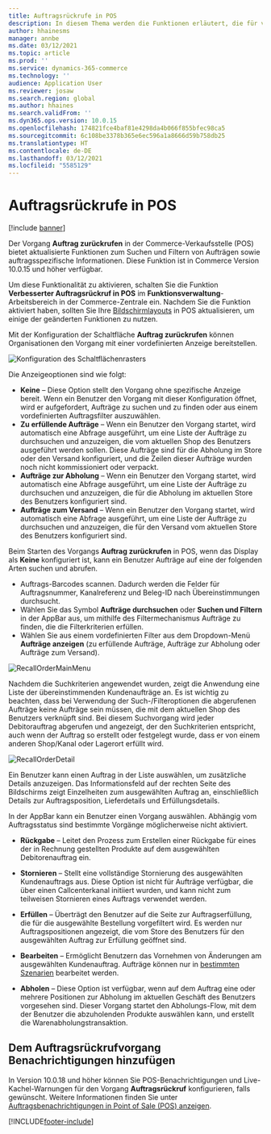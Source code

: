 ```yaml
---
title: Auftragsrückrufe in POS
description: In diesem Thema werden die Funktionen erläutert, die für verbesserte Auftragsrückrufseiten in POS verfügbar sind.
author: hhainesms
manager: annbe
ms.date: 03/12/2021
ms.topic: article
ms.prod: ''
ms.service: dynamics-365-commerce
ms.technology: ''
audience: Application User
ms.reviewer: josaw
ms.search.region: global
ms.author: hhaines
ms.search.validFrom: ''
ms.dyn365.ops.version: 10.0.15
ms.openlocfilehash: 174821fce4baf81e4298da4b066f855bfec98ca5
ms.sourcegitcommit: 6c108be3378b365e6ec596a1a8666d59b758db25
ms.translationtype: HT
ms.contentlocale: de-DE
ms.lasthandoff: 03/12/2021
ms.locfileid: "5585129"
---
```

# <a name="recall-order-operation-in-pos"></a>Auftragsrückrufe in POS

[!include [banner](includes/banner.md)]

Der Vorgang **Auftrag zurückrufen** in der Commerce-Verkaufsstelle (POS) bietet aktualisierte Funktionen zum Suchen und Filtern von Aufträgen sowie auftragsspezifische Informationen. Diese Funktion ist in Commerce Version 10.0.15 und höher verfügbar.

Um diese Funktionalität zu aktivieren, schalten Sie die Funktion **Verbesserter Auftragsrückruf in POS** im **Funktionsverwaltung**-Arbeitsbereich in der Commerce-Zentrale ein. Nachdem Sie die Funktion aktiviert haben, sollten Sie Ihre [Bildschirmlayouts](pos-screen-layouts.md) in POS aktualisieren, um einige der geänderten Funktionen zu nutzen.

Mit der Konfiguration der Schaltfläche **Auftrag zurückrufen** können Organisationen den Vorgang mit einer vordefinierten Anzeige bereitstellen.

![Konfiguration des Schaltflächenrasters](media/recallorderbuttongrid.png)

Die Anzeigeoptionen sind wie folgt:
- **Keine** – Diese Option stellt den Vorgang ohne spezifische Anzeige bereit. Wenn ein Benutzer den Vorgang mit dieser Konfiguration öffnet, wird er aufgefordert, Aufträge zu suchen und zu finden oder aus einem vordefinierten Auftragsfilter auszuwählen.
- **Zu erfüllende Aufträge** – Wenn ein Benutzer den Vorgang startet, wird automatisch eine Abfrage ausgeführt, um eine Liste der Aufträge zu durchsuchen und anzuzeigen, die vom aktuellen Shop des Benutzers ausgeführt werden sollen. Diese Aufträge sind für die Abholung im Store oder den Versand konfiguriert, und die Zeilen dieser Aufträge wurden noch nicht kommissioniert oder verpackt.
- **Aufträge zur Abholung** – Wenn ein Benutzer den Vorgang startet, wird automatisch eine Abfrage ausgeführt, um eine Liste der Aufträge zu durchsuchen und anzuzeigen, die für die Abholung im aktuellen Store des Benutzers konfiguriert sind.
- **Aufträge zum Versand** – Wenn ein Benutzer den Vorgang startet, wird automatisch eine Abfrage ausgeführt, um eine Liste der Aufträge zu durchsuchen und anzuzeigen, die für den Versand vom aktuellen Store des Benutzers konfiguriert sind.

Beim Starten des Vorgangs **Auftrag zurückrufen** in POS, wenn das Display als **Keine** konfiguriert ist, kann ein Benutzer Aufträge auf eine der folgenden Arten suchen und abrufen.
- Auftrags-Barcodes scannen. Dadurch werden die Felder für Auftragsnummer, Kanalreferenz und Beleg-ID nach Übereinstimmungen durchsucht.
- Wählen Sie das Symbol **Aufträge durchsuchen** oder **Suchen und Filtern** in der AppBar aus, um mithilfe des Filtermechanismus Aufträge zu finden, die die Filterkriterien erfüllen.
- Wählen Sie aus einem vordefinierten Filter aus dem Dropdown-Menü **Aufträge anzeigen** (zu erfüllende Aufträge, Aufträge zur Abholung oder Aufträge zum Versand).

![RecallOrderMainMenu](media/recallordermain.png)

Nachdem die Suchkriterien angewendet wurden, zeigt die Anwendung eine Liste der übereinstimmenden Kundenaufträge an. Es ist wichtig zu beachten, dass bei Verwendung der Such-/Filteroptionen die abgerufenen Aufträge keine Aufträge sein müssen, die mit dem aktuellen Shop des Benutzers verknüpft sind. Bei diesem Suchvorgang wird jeder Debitorauftrag abgerufen und angezeigt, der den Suchkriterien entspricht, auch wenn der Auftrag so erstellt oder festgelegt wurde, dass er von einem anderen Shop/Kanal oder Lagerort erfüllt wird.

![RecallOrderDetail](media/orderrecalldetail.png)

Ein Benutzer kann einen Auftrag in der Liste auswählen, um zusätzliche Details anzuzeigen. Das Informationsfeld auf der rechten Seite des Bildschirms zeigt Einzelheiten zum ausgewählten Auftrag an, einschließlich Details zur Auftragsposition, Lieferdetails und Erfüllungsdetails.

In der AppBar kann ein Benutzer einen Vorgang auswählen. Abhängig vom Auftragsstatus sind bestimmte Vorgänge möglicherweise nicht aktiviert.

- **Rückgabe** – Leitet den Prozess zum Erstellen einer Rückgabe für eines der in Rechnung gestellten Produkte auf dem ausgewählten Debitorenauftrag ein.

- **Stornieren** – Stellt eine vollständige Stornierung des ausgewählten Kundenauftrags aus. Diese Option ist nicht für Aufträge verfügbar, die über einen Callcenterkanal initiiert wurden, und kann nicht zum teilweisen Stornieren eines Auftrags verwendet werden.

- **Erfüllen** – Überträgt den Benutzer auf die Seite zur Auftragserfüllung, die für die ausgewählte Bestellung vorgefiltert wird. Es werden nur Auftragspositionen angezeigt, die vom Store des Benutzers für den ausgewählten Auftrag zur Erfüllung geöffnet sind.

- **Bearbeiten** – Ermöglicht Benutzern das Vornehmen von Änderungen am ausgewählten Kundenauftrag. Aufträge können nur in [bestimmten Szenarien](customer-orders-overview.md#edit-an-existing-customer-order) bearbeitet werden.

- **Abholen** – Diese Option ist verfügbar, wenn auf dem Auftrag eine oder mehrere Positionen zur Abholung im aktuellen Geschäft des Benutzers vorgesehen sind. Dieser Vorgang startet den Abholungs-Flow, mit dem der Benutzer die abzuholenden Produkte auswählen kann, und erstellt die Warenabholungstransaktion.

## <a name="add-notifications-to-the-recall-order-operation"></a>Dem Auftragsrückrufvorgang Benachrichtigungen hinzufügen

In Version 10.0.18 und höher können Sie POS-Benachrichtigungen und Live-Kachel-Warnungen für den Vorgang **Auftragsrückruf** konfigurieren, falls gewünscht. Weitere Informationen finden Sie unter [Auftragsbenachrichtigungen in Point of Sale (POS) anzeigen](notifications-pos.md).  

[!INCLUDE[footer-include](../includes/footer-banner.md)]
